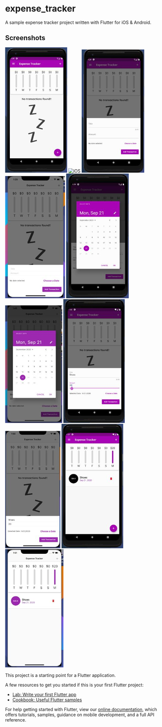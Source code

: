 # expense_tracker

A sample expense tracker project written with Flutter for iOS & Android.

## Screenshots
![Android](screenshots/1.jpg)
![iOS](.screenshots/2.jpg)
![Android](screenshots/3.jpg)
![iOS](screenshots/4.jpg)
![Android](screenshots/5.jpg)
![iOS](screenshots/6.jpg)
![Android](screenshots/7.jpg)
![iOS](screenshots/8.jpg)
![Android](screenshots/9.jpg)
![iOS](screenshots/10.jpg)

This project is a starting point for a Flutter application.

A few resources to get you started if this is your first Flutter project:

- [Lab: Write your first Flutter app](https://flutter.dev/docs/get-started/codelab)
- [Cookbook: Useful Flutter samples](https://flutter.dev/docs/cookbook)

For help getting started with Flutter, view our
[online documentation](https://flutter.dev/docs), which offers tutorials,
samples, guidance on mobile development, and a full API reference.